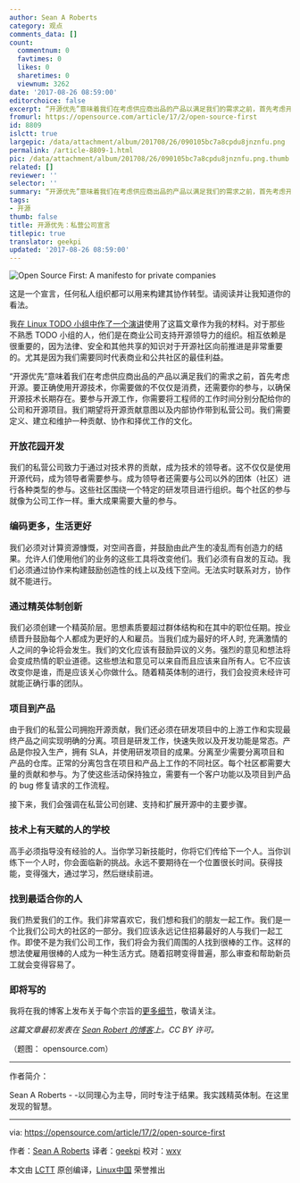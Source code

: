 ```yaml
---
author: Sean A Roberts
category: 观点
comments_data: []
count:
  commentnum: 0
  favtimes: 0
  likes: 0
  sharetimes: 0
  viewnum: 3262
date: '2017-08-26 08:59:00'
editorchoice: false
excerpt: “开源优先”意味着我们在考虑供应商出品的产品以满足我们的需求之前，首先考虑开源。
fromurl: https://opensource.com/article/17/2/open-source-first
id: 8809
islctt: true
largepic: /data/attachment/album/201708/26/090105bc7a8cpdu8jnznfu.png
permalink: /article-8809-1.html
pic: /data/attachment/album/201708/26/090105bc7a8cpdu8jnznfu.png.thumb.jpg
related: []
reviewer: ''
selector: ''
summary: “开源优先”意味着我们在考虑供应商出品的产品以满足我们的需求之前，首先考虑开源。
tags:
- 开源
thumb: false
title: 开源优先：私营公司宣言
titlepic: true
translator: geekpi
updated: '2017-08-26 08:59:00'
---
```


![Open Source First: A manifesto for private companies](/data/attachment/album/201708/26/090105bc7a8cpdu8jnznfu.png "Open Source First: A manifesto for private companies")


这是一个宣言，任何私人组织都可以用来构建其协作转型。请阅读并让我知道你的看法。


我[在 Linux TODO 小组中作了一个演讲](https://sarob.com/2017/01/todo-open-source-presentation-17-january-2017/)使用了这篇文章作为我的材料。对于那些不熟悉 TODO 小组的人，他们是在商业公司支持开源领导力的组织。相互依赖是很重要的，因为法律、安全和其他共享的知识对于开源社区向前推进是非常重要的。尤其是因为我们需要同时代表商业和公共社区的最佳利益。


“开源优先”意味着我们在考虑供应商出品的产品以满足我们的需求之前，首先考虑开源。要正确使用开源技术，你需要做的不仅仅是消费，还需要你的参与，以确保开源技术长期存在。要参与开源工作，你需要将工程师的工作时间分别分配给你的公司和开源项目。我们期望将开源贡献意图以及内部协作带到私营公司。我们需要定义、建立和维护一种贡献、协作和择优工作的文化。


### 开放花园开发


我们的私营公司致力于通过对技术界的贡献，成为技术的领导者。这不仅仅是使用开源代码，成为领导者需要参与。成为领导者还需要与公司以外的团体（社区）进行各种类型的参与。这些社区围绕一个特定的研发项目进行组织。每个社区的参与就像为公司工作一样。重大成果需要大量的参与。


### 编码更多，生活更好


我们必须对计算资源慷慨，对空间吝啬，并鼓励由此产生的凌乱而有创造力的结果。允许人们使用他们的业务的这些工具将改变他们。我们必须有自发的互动。我们必须通过协作来构建鼓励创造性的线上以及线下空间。无法实时联系对方，协作就不能进行。


### 通过精英体制创新


我们必须创建一个精英阶层。思想素质要超过群体结构和在其中的职位任期。按业绩晋升鼓励每个人都成为更好的人和雇员。当我们成为最好的坏人时, 充满激情的人之间的争论将会发生。我们的文化应该有鼓励异议的义务。强烈的意见和想法将会变成热情的职业道德。这些想法和意见可以来自而且应该来自所有人。它不应该改变你是谁，而是应该关心你做什么。随着精英体制的进行，我们会投资未经许可就能正确行事的团队。


### 项目到产品


由于我们的私营公司拥抱开源贡献，我们还必须在研发项目中的上游工作和实现最终产品之间实现明确的分离。项目是研发工作，快速失败以及开发功能是常态。产品是你投入生产，拥有 SLA，并使用研发项目的成果。分离至少需要分离项目和产品的仓库。正常的分离包含在项目和产品上工作的不同社区。每个社区都需要大量的贡献和参与。为了使这些活动保持独立，需要有一个客户功能以及项目到产品的 bug 修复请求的工作流程。


接下来，我们会强调在私营公司创建、支持和扩展开源中的主要步骤。


### 技术上有天赋的人的学校


高手必须指导没有经验的人。当你学习新技能时，你将它们传给下一个人。当你训练下一个人时，你会面临新的挑战。永远不要期待在一个位置很长时间。获得技能，变得强大，通过学习，然后继续前进。


### 找到最适合你的人


我们热爱我们的工作。我们非常喜欢它，我们想和我们的朋友一起工作。我们是一个比我们公司大的社区的一部分。我们应该永远记住招募最好的人与我们一起工作。即使不是为我们公司工作，我们将会为我们周围的人找到很棒的工作。这样的想法使雇用很棒的人成为一种生活方式。随着招聘变得普遍，那么审查和帮助新员工就会变得容易了。


### 即将写的


我将在我的博客上发布关于每个宗旨的[更多细节](https://sarob.com/2017/02/open-source-first-project-product/)，敬请关注。


*这篇文章最初发表在 [Sean Robert 的博客](https://sarob.com/2017/01/open-source-first/)上。CC BY 许可。*


（题图： opensource.com）




---


作者简介：


Sean A Roberts - -以同理心为主导，同时专注于结果。我实践精英体制。在这里发现的智慧。




---


via: <https://opensource.com/article/17/2/open-source-first>


作者：[Sean A Roberts](https://opensource.com/users/sarob) 译者：[geekpi](https://github.com/geekpi) 校对：[wxy](https://github.com/wxy)


本文由 [LCTT](https://github.com/LCTT/TranslateProject) 原创编译，[Linux中国](https://linux.cn/) 荣誉推出